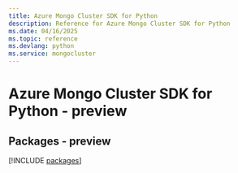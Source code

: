 ```yaml
---
title: Azure Mongo Cluster SDK for Python
description: Reference for Azure Mongo Cluster SDK for Python
ms.date: 04/16/2025
ms.topic: reference
ms.devlang: python
ms.service: mongocluster
---
```

# Azure Mongo Cluster SDK for Python - preview
## Packages - preview
[!INCLUDE [packages](mongo-cluster-index.md)]